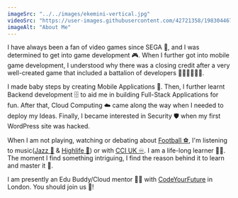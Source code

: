 ```yaml
---
imageSrc: "../../images/ekemini-vertical.jpg"
videoSrc: "https://user-images.githubusercontent.com/42721358/198304467-78f16a34-c925-444e-b280-330da05e8820.mp4"
imageAlt: "About Me"
---
```


I have always been a fan of video games since SEGA 👾, and I was determined to get into game development 🎮. When I further got into mobile game development, I understood why there was a closing credit after a very well-created game that included a battalion of developers 👩🏾‍💻👩🏼‍💻.

I made baby steps by creating Mobile Applications 📱. Then, I further learnt Backend development 🗄️ to aid me in building Full-Stack Applications for fun. After that, Cloud Computing ☁️ came along the way when I needed to deploy my Ideas. Finally, I became interested in Security 🛡️ when my first WordPress site was hacked.

When I am not playing, watching or debating about <a href="https://www.arsenal.com/" aria-label="External Link" target="_blank" rel="nofollow noopener noreferrer"><u>Football ⚽</u></a>, I'm listening to music(<a href="https://open.spotify.com/album/2juoSjrfYJTDGobdoUoxpE" aria-label="External Link" target="_blank" rel="nofollow noopener noreferrer"><u>Jazz 🎷</u></a> & <a href="https://open.spotify.com/playlist/4vK2TN6Pum5obvUPGtcmLi" aria-label="External Link" target="_blank" rel="nofollow noopener noreferrer"><u>Highlife 🐚</u></a>) or with <a href="https://www.instagram.com/cci__uk/?hl=en" aria-label="External Link" target="_blank" rel="nofollow noopener noreferrer"><u>CCI UK ♾️</u></a>. I am a life-long learner 👴🏿. The moment I find something intriguing, I find the reason behind it to learn and master it 🥋.

I am presently an Edu Buddy/Cloud mentor 👨‍🏫 with <a href="https://codeyourfuture.io/" aria-label="External Link" target="_blank" rel="nofollow noopener noreferrer"><u>CodeYourFuture</u></a> in London. You should join us 🤝!
